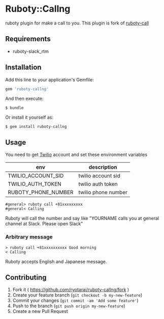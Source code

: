 # Ruboty::Callng

ruboty plugin for make a call to you. This plugin is fork of [ruboty-call](https://github.com/blockgiven/ruboty-call)

## Requirements

- ruboty-slack\_rtm

## Installation

Add this line to your application's Gemfile:

```ruby
gem 'ruboty-callng'
```

And then execute:

    $ bundle

Or install it yourself as:

    $ gem install ruboty-callng

## Usage

You need to get [Twilio](https://jp.twilio.com/) account and set these environment variables

| env                 | description         |
| ------------------- | ------------------- |
| TWILIO_ACCOUNT_SID  | twilio account sid  |
| TWILIO_AUTH_TOKEN   | twilio auth token   |
| RUBOTY_PHONE_NUMBER | twilio phone number |

```
#general> ruboty call +81xxxxxxxxx
#general< Calling
```

Ruboty will call the number and say like "YOURNAME calls you at general channel at Slack. Please open Slack"

### Arbitrary message

```
> ruboty call +81xxxxxxxxxx Good morning
< Calling
```

Ruboty accepts English and Japanese message.

## Contributing

1. Fork it ( https://github.com/ryotarai/ruboty-callng/fork )
2. Create your feature branch (`git checkout -b my-new-feature`)
3. Commit your changes (`git commit -am 'Add some feature'`)
4. Push to the branch (`git push origin my-new-feature`)
5. Create a new Pull Request
